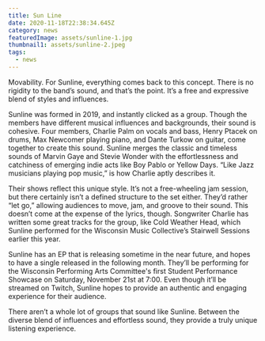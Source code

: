 ```yaml
---
title: Sun Line
date: 2020-11-18T22:38:34.645Z
category: news
featuredImage: assets/sunline-1.jpg
thumbnail1: assets/sunline-2.jpeg
tags:
  - news
---
```

Movability. For Sunline, everything comes back to this concept. There is no rigidity to the band’s sound, and that’s the point. It’s a free and expressive blend of styles and influences. 



Sunline was formed in 2019, and instantly clicked as a group. Though the members have different musical influences and backgrounds, their sound is cohesive. Four members, Charlie Palm on vocals and bass, Henry Ptacek on drums, Max Newcomer playing piano, and Dante Turkow on guitar, come together to create this sound. Sunline merges the classic and timeless sounds of Marvin Gaye and Stevie Wonder with the effortlessness and catchiness of emerging indie acts like Boy Pablo or Yellow Days. “Like Jazz musicians playing pop music,” is how Charlie aptly describes it. 



Their shows reflect this unique style. It’s not a free-wheeling jam session, but there certainly isn’t a defined structure to the set either. They’d rather “let go,” allowing audiences to move, jam, and groove to their sound. This doesn’t come at the expense of the lyrics, though. Songwriter Charlie has written some great tracks for the group, like Cold Weather Head, which Sunline performed for the Wisconsin Music Collective’s Stairwell Sessions earlier this year. 



Sunline has an EP that is releasing sometime in the near future, and hopes to have a single released in the following month. They’ll be performing for the Wisconsin Performing Arts Committee's first Student Performance Showcase on Saturday, November 21st at 7:00. Even though it’ll be streamed on Twitch, Sunline hopes to provide an authentic and engaging experience for their audience. 



There aren’t a whole lot of groups that sound like Sunline. Between the diverse blend of influences and effortless sound, they provide a truly unique listening experience.